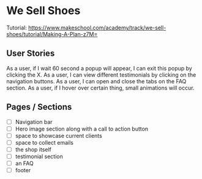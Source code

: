 # We Sell Shoes
Tutorial: https://www.makeschool.com/academy/track/we-sell-shoes/tutorial/Making-A-Plan-z7M=

## User Stories
As a user, if I wait 60 second a popup will appear, I can exit this popup by clicking the X.
As a user, I can view different testimonials by clicking on the navigation buttons.
As a user, I can open and close the tabs on the FAQ section.
As a user, if I hover over certain thing, small animations will occur.

## Pages / Sections

  - [ ] Navigation bar
  - [ ] Hero image section along with a call to action button
  - [ ] space to showcase current clients
  - [ ] space to collect emails
  - [ ] the shop itself
  - [ ] testimonial section
  - [ ] an FAQ
  - [ ] footer
